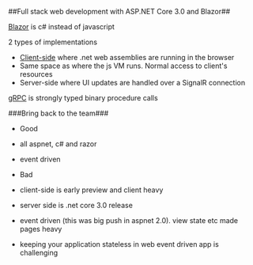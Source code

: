 ##Full stack web development with ASP.NET Core 3.0 and Blazor##

[Blazor](https://docs.microsoft.com/en-us/aspnet/core/blazor/?view=aspnetcore-3.0 "Blazor") is c# instead of javascript


2 types of implementations

- [Client-side](https://docs.microsoft.com/en-us/aspnet/core/blazor/?view=aspnetcore-3.0#blazor-client-side) where .net web assemblies are running in the browser
 - Same space as where the js VM runs. Normal access to client's resources
- Server-side where UI updates are handled over a SignalR connection


[gRPC](https://docs.microsoft.com/en-us/aspnet/core/grpc/?view=aspnetcore-3.0 "gRPC") is strongly typed binary procedure calls


###Bring back to the team###

- Good
 - all aspnet, c# and razor
 - event driven
 
- Bad
 - client-side is early preview and client heavy
 - server side is .net core 3.0 release
 - event driven (this was big push in aspnet 2.0). view state etc made pages heavy
 - keeping your application stateless in web event driven app is challenging